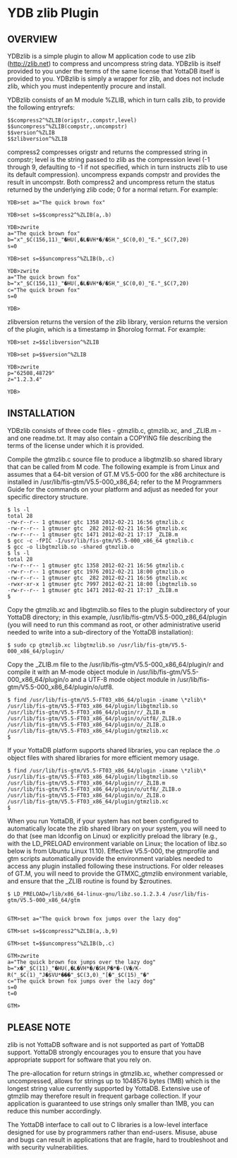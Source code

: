 # YDB zlib Plugin

## OVERVIEW

YDBzlib is a simple plugin to allow M application code to use zlib
(http://zlib.net) to compress and uncompress string data.  YDBzlib is
itself provided to you under the terms of the same license that YottaDB
itself is provided to you.  YDBzlib is simply a wrapper for zlib, and
does not include zlib, which you must indepentently procure and
install.

YDBzlib consists of an M module %ZLIB, which in turn calls zlib, to
provide the following entryrefs:

```shell
$$compress2^%ZLIB(origstr,.compstr,level)
$$uncompress^%ZLIB(compstr,.uncompstr)
$$version^%ZLIB
$$zlibversion^%ZLIB
```

compress2 compresses origstr and returns the compressed string in
compstr; level is the string passed to zlib as the compression level
(-1 through 9, defaulting to -1 if not specified, which in turn
instructs zlib to use its default compression).  uncompress expands
compstr and provides the result in uncompstr.  Both compress2 and
uncompress return the status returned by the underlying zlib code; 0
for a normal return.  For example:

```
YDB>set a="The quick brown fox"

YDB>set s=$$compress2^%ZLIB(a,.b)

YDB>zwrite
a="The quick brown fox"
b="x"_$C(156,11)_"�HU(,�L�VH*�/�SH˯"_$C(0,0)_"E."_$C(7,20)
s=0

YDB>set s=$$uncompress^%ZLIB(b,.c)

YDB>zwrite
a="The quick brown fox"
b="x"_$C(156,11)_"�HU(,�L�VH*�/�SH˯"_$C(0,0)_"E."_$C(7,20)
c="The quick brown fox"
s=0

YDB>
```

zlibversion returns the version of the zlib library, version returns
the version of the plugin, which is a timestamp in $horolog format.
For example:

```
YDB>set z=$$zlibversion^%ZLIB

YDB>set p=$$version^%ZLIB

YDB>zwrite
p="62508,48729"
z="1.2.3.4"

YDB>
```

## INSTALLATION

YDBzlib consists of three code files - gtmzlib.c, gtmzlib.xc, and
_ZLIB.m - and one readme.txt.  It may also contain a COPYING file
describing the terms of the license under which it is provided.

Compile the gtmzlib.c source file to produce a libgtmzlib.so shared
library that can be called from M code.  The following example is
from Linux and assumes that a 64-bit version of GT.M V5.5-000 for the
x86 architecture is installed in /usr/lib/fis-gtm/V5.5-000_x86_64;
refer to the M Programmers Guide for the commands on your platform
and adjust as needed for your specific directory structure.

```shell
$ ls -l
total 28
-rw-r--r-- 1 gtmuser gtc 1358 2012-02-21 16:56 gtmzlib.c
-rw-r--r-- 1 gtmuser gtc  282 2012-02-21 16:56 gtmzlib.xc
-rw-r--r-- 1 gtmuser gtc 1471 2012-02-21 17:17 _ZLIB.m
$ gcc -c -fPIC -I/usr/lib/fis-gtm/V5.5-000_x86_64 gtmzlib.c
$ gcc -o libgtmzlib.so -shared gtmzlib.o
$ ls -l
total 28
-rw-r--r-- 1 gtmuser gtc 1358 2012-02-21 16:56 gtmzlib.c
-rw-r--r-- 1 gtmuser gtc 1976 2012-02-21 18:00 gtmzlib.o
-rw-r--r-- 1 gtmuser gtc  282 2012-02-21 16:56 gtmzlib.xc
-rwxr-xr-x 1 gtmuser gtc 7997 2012-02-21 18:00 libgtmzlib.so
-rw-r--r-- 1 gtmuser gtc 1471 2012-02-21 17:17 _ZLIB.m
$ 
```

Copy the gtmzlib.xc and libgtmzlib.so files to the plugin subdirectory
of your YottaDB directory; in this example,
/usr/lib/fis-gtm/V5.5-000_z86_64/plugin (you will need to run this
command as root, or other administrative userid needed to write into a
sub-directory of the YottaDB installation):

```shell
$ sudo cp gtmzlib.xc libgtmzlib.so /usr/lib/fis-gtm/V5.5-000_x86_64/plugin/
```

Copy the _ZLIB.m file to the /usr/lib/fis-gtm/V5.5-000_x86_64/plugin/r
and compile it with an M-mode object module in
/usr/lib/fis-gtm/V5.5-000_x86_64/plugin/o and a UTF-8 mode object
module in /usr/lib/fis-gtm/V5.5-000_x86_64/plugin/o/utf8.

```shell
$ find /usr/lib/fis-gtm/V5.5-FT03_x86_64/plugin -iname \*zlib\*
/usr/lib/fis-gtm/V5.5-FT03_x86_64/plugin/libgtmzlib.so
/usr/lib/fis-gtm/V5.5-FT03_x86_64/plugin/r/_ZLIB.m
/usr/lib/fis-gtm/V5.5-FT03_x86_64/plugin/o/utf8/_ZLIB.o
/usr/lib/fis-gtm/V5.5-FT03_x86_64/plugin/o/_ZLIB.o
/usr/lib/fis-gtm/V5.5-FT03_x86_64/plugin/gtmzlib.xc
$
```

If your YottaDB platform supports shared libraries, you can replace the
.o object files with shared libraries for more efficient memory usage.

```shell
$ find /usr/lib/fis-gtm/V5.5-FT03_x86_64/plugin -iname \*zlib\*
/usr/lib/fis-gtm/V5.5-FT03_x86_64/plugin/libgtmzlib.so
/usr/lib/fis-gtm/V5.5-FT03_x86_64/plugin/r/_ZLIB.m
/usr/lib/fis-gtm/V5.5-FT03_x86_64/plugin/o/utf8/_ZLIB.o
/usr/lib/fis-gtm/V5.5-FT03_x86_64/plugin/o/_ZLIB.o
/usr/lib/fis-gtm/V5.5-FT03_x86_64/plugin/gtmzlib.xc
$
```

When you run YottaDB, if your system has not been configured to
automatically locate the zlib shared library on your system, you will
need to do that (see man ldconfig on Linux) or explicitly preload the
library (e.g., with the LD_PRELOAD environment variable on Linux; the
location of libz.so below is from Ubuntu Linux 11.10).  Effective
V5.5-000, the gtmprofile and gtm scripts automatically provide the
environment variables needed to access any plugin installed following
these instructions.  For older releases of GT.M, you will need to
provide the GTMXC_gtmzlib environment variable, and ensure that the
_ZLIB routine is found by $zroutines.

```shell
$ LD_PRELOAD=/lib/x86_64-linux-gnu/libz.so.1.2.3.4 /usr/lib/fis-gtm/V5.5-000_x86_64/gtm


GTM>set a="The quick brown fox jumps over the lazy dog"

GTM>set s=$$compress2^%ZLIB(a,.b,9)

GTM>set t=$$uncompress^%ZLIB(b,.c)

GTM>zwrite
a="The quick brown fox jumps over the lazy dog"
b="x�"_$C(11)_"�HU(,�L�VH*�/�SH˯P�*�-(V�/K-R("_$C(1)_"J�$VU*���"_$C(3,0)_"[�"_$C(15)_"�"
c="The quick brown fox jumps over the lazy dog"
s=0
t=0

GTM>
```

## PLEASE NOTE

zlib is not YottaDB software and is not supported as part of YottaDB
support.  YottaDB strongly encourages you to ensure that you have
appropriate support for software that you rely on.

The pre-allocation for return strings in gtmzlib.xc, whether
compressed or uncompressed, allows for strings up to 1048576 bytes
(1MB) which is the longest string value currently supported by YottaDB.
Extensive use of gtmzlib may therefore result in frequent garbage
collection.  If your application is guaranteed to use strings only
smaller than 1MB, you can reduce this number accordingly.

The YottaDB interface to call out to C libraries is a low-level interface
designed for use by programmers rather than end-users.  Misuse, abuse
and bugs can result in applications that are fragile, hard to
troubleshoot and with security vulnerabilities.
